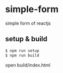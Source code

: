 # simple-form
simple form of reactjs

## setup & build
```sh
$ npm run setup
$ npm run build
```
open build/index.html
